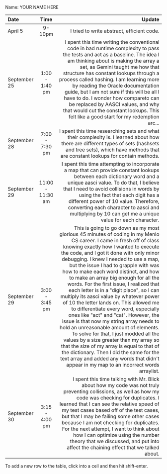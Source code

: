 Name: YOUR NAME HERE

| Date         |       Time       |                                                                                                                                                                                                                                                                                                                                                                                                                                                                                                                                                                                                                                                                                                                                                                                                                                                                                                                                                                                                 Update |
|:-------------|:----------------:|-------------------------------------------------------------------------------------------------------------------------------------------------------------------------------------------------------------------------------------------------------------------------------------------------------------------------------------------------------------------------------------------------------------------------------------------------------------------------------------------------------------------------------------------------------------------------------------------------------------------------------------------------------------------------------------------------------------------------------------------------------------------------------------------------------------------------------------------------------------------------------------------------------------------------------------------------------------------------------------------------------:|
| April 5      |      9-10pm      |                                                                                                                                                                                                                                                                                                                                                                                                                                                                                                                                                                                                                                                                                                                                                                                                                                                                                                                                                             I tried to write abstract, efficient code. |
| September 25 |  1:00 - 1:40 pm  |                                                                                                                                                                                                                                                                                                                                                                                                                                                   I spent this time writing the conventional code in bad runtime complexity to pass the tests and act as a baseline. The idea I am thinking about is making the array a set, as Gemini taught me how that structure has constant lookups through a process called hashing. I am learning more by reading the Oracle documentation guide, but I am not sure if this will be all I have to do. I wonder how compareto can be replaced by AASCI values, and why that would cut the constant lookups. This felt like a good start for my redemption arc... |
| September 28 |  7:00 - 7:30 pm  |                                                                                                                                                                                                                                                                                                                                                                                                                                                                                                                                                                                                                                                                                                                                                                                     I spent this time researching sets and what their complexity is. I learned about how there are different types of sets (hashsets and tree sets), which have methods that are constant lookups for contain methods. |
| September 29 | 11:00 - 11:30 am |                                                                                                                                                                                                                                                                                                                                                                                                                                                                                                                                                                                                       I spent this time attempting to incorporate a map that can provide constant lookups between each dictionary word and a unique aasci value. To do that, I believe that I need to avoid collisions in words by using the fact that each digit has a different power of 10 value. Therefore, converting each character to aasci and multiplying by 10 can get me a unique value for each character. |
| September 29 |  3:00 - 3:45 pm  | This is going to go down as my most glorious 45 minutes of coding in my Menlo CS career. I came in fresh off of class knowing exactly how I wanted to execute the code, and I got it done with only minor debugging. I knew I needed to use a map, but the issue I had to grapple with was how to make each word distinct, and how to make an array big enough for all the words. For the first issue, I realized that each letter is in a "digit place", so I can multiply its aasci value by whatever power of 10 the letter lands on. This allowed me to differentiate every word, especially ones like "act" and "cat". However, the issue is that now my string array needs to hold an unreasonable amount of elements. To solve for that, I just modded all the values by a size greater than my array so that the size of my array is equal to that of the dictionary. Then I did the same for the text array and added any words that didn't appear in my map to an incorrect words arraylist. |
| September 30 |  3:15 - 4:00 pm  |                                                                                                                                                                                                                                                                                                                                                                                                                                                                                            I spent this time talking with Mr. Blick about how my code was not truly preventing collissions, as well as how my code was checking for duplicates. I learned that I can see the relative speed of my test cases based off of the test cases, but that I may be failing some other cases because I am not checking for duplicates. For the next attempt, I want to think about how I can optimize using the number theory that we discussed, and put into affect the chaining effect that we talked about. |


To add a new row to the table, click into a cell and then hit shift-enter.